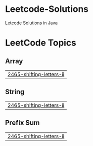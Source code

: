 # Leetcode-Solutions
Letcode Solutions in Java

<!---LeetCode Topics Start-->
# LeetCode Topics
## Array
|  |
| ------- |
| [2465-shifting-letters-ii](https://github.com/SonakshiA/Leetcode-Solutions/tree/master/2465-shifting-letters-ii) |
## String
|  |
| ------- |
| [2465-shifting-letters-ii](https://github.com/SonakshiA/Leetcode-Solutions/tree/master/2465-shifting-letters-ii) |
## Prefix Sum
|  |
| ------- |
| [2465-shifting-letters-ii](https://github.com/SonakshiA/Leetcode-Solutions/tree/master/2465-shifting-letters-ii) |
<!---LeetCode Topics End-->